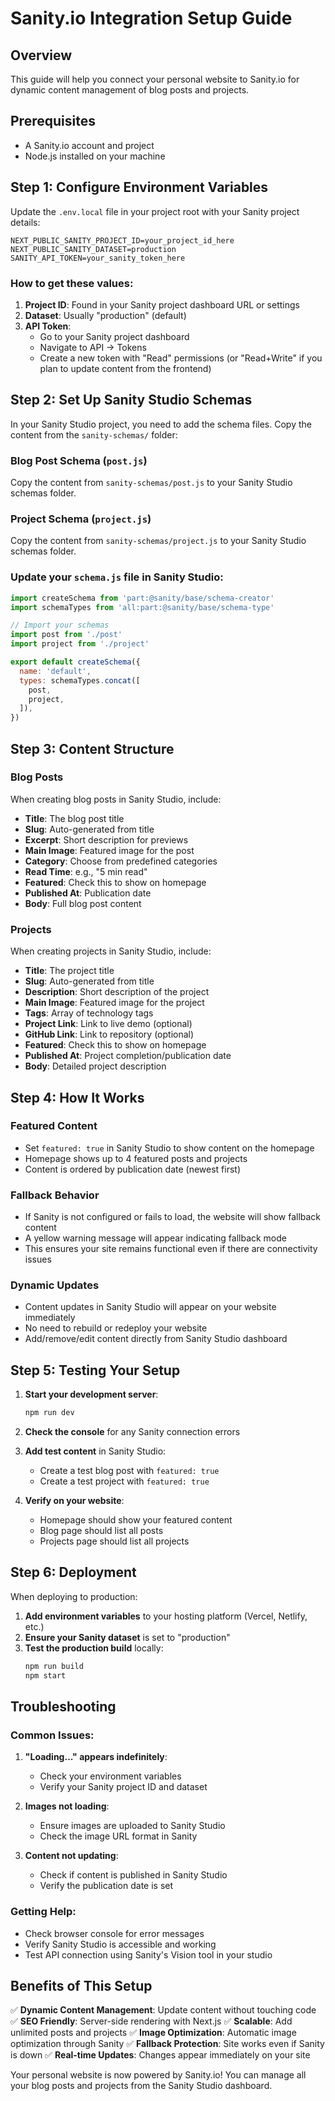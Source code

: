 # Sanity.io Integration Setup Guide

## Overview
This guide will help you connect your personal website to Sanity.io for dynamic content management of blog posts and projects.

## Prerequisites
- A Sanity.io account and project
- Node.js installed on your machine

## Step 1: Configure Environment Variables

Update the `.env.local` file in your project root with your Sanity project details:

```env
NEXT_PUBLIC_SANITY_PROJECT_ID=your_project_id_here
NEXT_PUBLIC_SANITY_DATASET=production
SANITY_API_TOKEN=your_sanity_token_here
```

### How to get these values:

1. **Project ID**: Found in your Sanity project dashboard URL or settings
2. **Dataset**: Usually "production" (default)
3. **API Token**: 
   - Go to your Sanity project dashboard
   - Navigate to API → Tokens
   - Create a new token with "Read" permissions (or "Read+Write" if you plan to update content from the frontend)

## Step 2: Set Up Sanity Studio Schemas

In your Sanity Studio project, you need to add the schema files. Copy the content from the `sanity-schemas/` folder:

### Blog Post Schema (`post.js`)
Copy the content from `sanity-schemas/post.js` to your Sanity Studio schemas folder.

### Project Schema (`project.js`)  
Copy the content from `sanity-schemas/project.js` to your Sanity Studio schemas folder.

### Update your `schema.js` file in Sanity Studio:

```javascript
import createSchema from 'part:@sanity/base/schema-creator'
import schemaTypes from 'all:part:@sanity/base/schema-type'

// Import your schemas
import post from './post'
import project from './project'

export default createSchema({
  name: 'default',
  types: schemaTypes.concat([
    post,
    project,
  ]),
})
```

## Step 3: Content Structure

### Blog Posts
When creating blog posts in Sanity Studio, include:
- **Title**: The blog post title
- **Slug**: Auto-generated from title
- **Excerpt**: Short description for previews
- **Main Image**: Featured image for the post
- **Category**: Choose from predefined categories
- **Read Time**: e.g., "5 min read"
- **Featured**: Check this to show on homepage
- **Published At**: Publication date
- **Body**: Full blog post content

### Projects
When creating projects in Sanity Studio, include:
- **Title**: The project title
- **Slug**: Auto-generated from title
- **Description**: Short description of the project
- **Main Image**: Featured image for the project
- **Tags**: Array of technology tags
- **Project Link**: Link to live demo (optional)
- **GitHub Link**: Link to repository (optional)
- **Featured**: Check this to show on homepage
- **Published At**: Project completion/publication date
- **Body**: Detailed project description

## Step 4: How It Works

### Featured Content
- Set `featured: true` in Sanity Studio to show content on the homepage
- Homepage shows up to 4 featured posts and projects
- Content is ordered by publication date (newest first)

### Fallback Behavior
- If Sanity is not configured or fails to load, the website will show fallback content
- A yellow warning message will appear indicating fallback mode
- This ensures your site remains functional even if there are connectivity issues

### Dynamic Updates
- Content updates in Sanity Studio will appear on your website immediately
- No need to rebuild or redeploy your website
- Add/remove/edit content directly from Sanity Studio dashboard

## Step 5: Testing Your Setup

1. **Start your development server**:
   ```bash
   npm run dev
   ```

2. **Check the console** for any Sanity connection errors

3. **Add test content** in Sanity Studio:
   - Create a test blog post with `featured: true`
   - Create a test project with `featured: true`

4. **Verify on your website**:
   - Homepage should show your featured content
   - Blog page should list all posts
   - Projects page should list all projects

## Step 6: Deployment

When deploying to production:

1. **Add environment variables** to your hosting platform (Vercel, Netlify, etc.)
2. **Ensure your Sanity dataset** is set to "production"
3. **Test the production build** locally:
   ```bash
   npm run build
   npm start
   ```

## Troubleshooting

### Common Issues:

1. **"Loading..." appears indefinitely**:
   - Check your environment variables
   - Verify your Sanity project ID and dataset

2. **Images not loading**:
   - Ensure images are uploaded to Sanity Studio
   - Check the image URL format in Sanity

3. **Content not updating**:
   - Check if content is published in Sanity Studio
   - Verify the publication date is set

### Getting Help:

- Check browser console for error messages
- Verify Sanity Studio is accessible and working
- Test API connection using Sanity's Vision tool in your studio

## Benefits of This Setup

✅ **Dynamic Content Management**: Update content without touching code
✅ **SEO Friendly**: Server-side rendering with Next.js
✅ **Scalable**: Add unlimited posts and projects
✅ **Image Optimization**: Automatic image optimization through Sanity
✅ **Fallback Protection**: Site works even if Sanity is down
✅ **Real-time Updates**: Changes appear immediately on your site

Your personal website is now powered by Sanity.io! You can manage all your blog posts and projects from the Sanity Studio dashboard. 